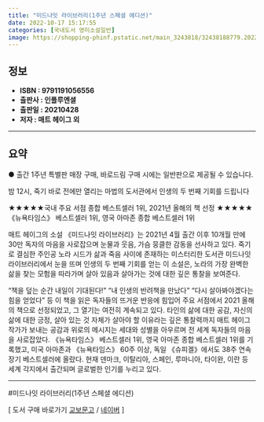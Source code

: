 ```yaml
---
title: "미드나잇 라이브러리(1주년 스페셜 에디션)"
date: 2022-10-17 15:17:55
categories: [국내도서 영미소설일반]
image: https://shopping-phinf.pstatic.net/main_3243818/32438188779.20220527091055.jpg
---
```


## **정보**

- **ISBN : 9791191056556**
- **출판사 : 인플루엔셜**
- **출판일 : 20210428**
- **저자 : 매트 헤이그 외**

------



## **요약**

●  출간 1주년 특별판 매장 구매, 바로드림 구매 시에는 일반판으로 제공될 수 있습니다.

밤 12시, 죽기 바로 전에만 열리는 마법의 도서관에서
인생의 두 번째 기회를 드립니다

★★★★★국내 주요 서점 종합 베스트셀러 1위, 2021년 올해의 책 선정
★★★★★《뉴욕타임스》 베스트셀러 1위, 영국 아마존 종합 베스트셀러 1위

매트 헤이그의 소설 《미드나잇 라이브러리》는 2021년 4월 출간 이후 10개월 만에 30만 독자의 마음을 사로잡으며 눈물과 웃음, 가슴 뭉클한 감동을 선사하고 있다. 죽기로 결심한 주인공 노라 시드가 삶과 죽음 사이에 존재하는 미스터리한 도서관 미드나잇 라이브러리에서 눈을 뜨며 인생의 두 번째 기회를 얻는 이 소설은, 노라의 가장 완벽한 삶을 찾는 모험을 따라가며 살아 있음과 살아가는 것에 대한 깊은 통찰을 보여준다.

“책을 덮는 순간 내일이 기대된다!” “내 인생의 반려책을 만났다” “다시 살아봐야겠다는 힘을 얻었다” 등 이 책을 읽은 독자들의 뜨거운 반응에 힘입어 주요 서점에서 2021 올해의 책으로 선정되었고, 그 열기는 여전히 계속되고 있다. 타인의 삶에 대한 공감, 자신의 삶에 대한 긍정, 살아 있는 것 자체가 살아야 할 이유라는 깊은 통찰력까지 매트 헤이그 작가가 보내는 공감과 위로의 메시지는 세대와 성별을 아우르며 전 세계 독자들의 마음을 사로잡았다. 《뉴욕타임스》 베스트셀러 1위, 영국 아마존 종합 베스트셀러 1위를 기록했고, 미국 아마존과 《뉴욕타임스》 60주 이상, 독일 《슈피겔》에서도 38주 연속 장기 베스트셀러에 올랐다. 현재 덴마크, 이탈리아, 스페인, 루마니아, 타이완, 이란 등 세계 각지에서 출간되며 글로벌한 인기를 누리고 있다.

------

#미드나잇 라이브러리(1주년 스페셜 에디션)

[ 도서 구매 바로가기   [교보문고](https://product.kyobobook.co.kr/detail/S000001947560)  /  [네이버](https://search.shopping.naver.com/book/catalog/32438188779) ]
